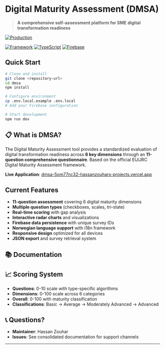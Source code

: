 # Digital Maturity Assessment (DMSA)

> **A comprehensive self-assessment platform for SME digital transformation readiness**

[![Production](https://img.shields.io/badge/Status-Open%20Beta%20-yellow)](https://dmsa-5om77nc32-hassanzouhars-projects.vercel.app)

[![Framework](https://img.shields.io/badge/Next.js-15-black)](https://nextjs.org)
[![TypeScript](https://img.shields.io/badge/TypeScript-5.0+-blue)](https://typescriptlang.org)
[![Firebase](https://img.shields.io/badge/Firebase-Storage%20%2B%20Firestore-orange)](https://firebase.google.com)

## Quick Start

```bash
# Clone and install
git clone <repository-url>
cd dmsa
npm install

# Configure environment
cp .env.local.example .env.local
# Add your Firebase configuration

# Start development
npm run dev
```

## 📋 What is DMSA?

The Digital Maturity Assessment tool provides a standardized evaluation of digital transformation readiness across **6 key dimensions** through an **11-question comprehensive questionnaire**. Based on the official EU/JRC Digital Maturity Assessment framework.

**Live Application**: [dmsa-5om77nc32-hassanzouhars-projects.vercel.app](https://dmsa-5om77nc32-hassanzouhars-projects.vercel.app)

## Current Features

- **11-question assessment** covering 6 digital maturity dimensions
- **Multiple question types** (checkboxes, scales, tri-state)
- **Real-time scoring** with gap analysis
- **Interactive radar charts** and visualizations
- **Firebase data persistence** with unique survey IDs
- **Norwegian language support** with i18n framework
- **Responsive design** optimized for all devices
- **JSON export** and survey retrieval system

## 📚 Documentation

## 📈 Scoring System

- **Questions**: 0-10 scale with type-specific algorithms
- **Dimensions**: 0-100 scale across 6 categories
- **Overall**: 0-100 with maturity classification
- **Classifications**: Basic → Average → Moderately Advanced → Advanced

## 📞 Questions?

- **Maintainer**: Hassan Zouhar
- **Issues**: See consolidated documentation for support channels

---
